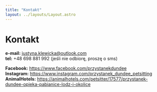 ```yaml
---
title: "Kontakt"
layout: ../layouts/Layout.astro
---
```


# **Kontakt**  

**e-mail:** justyna.klewicka@outlook.com  
**tel:** +48 698 881 992 (jeśli nie odbiorę, proszę o sms)  

**Facebook:** https://www.facebook.com/przystanekdundee  
**Instagram:** https://www.instagram.com/przystanek_dundee_petsitting  
**AnimalHotels:** https://animalhotels.com/petsitter/17577/przystanek-dundee-opieka-pabianice-lodz-i-okolice  
